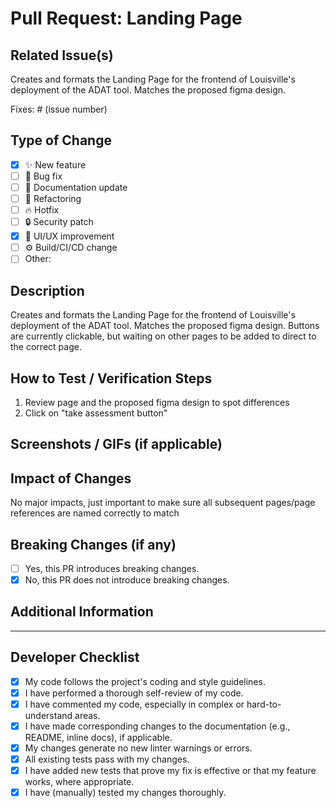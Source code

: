 # Pull Request: Landing Page

## Related Issue(s)

<!-- Link to the issue(s) fixed or addressed by this PR. Use keywords like "Fixes #123" or "Closes #456" to auto-close. -->
<!-- If not resolving an issue, briefly state the purpose. -->

Creates and formats the Landing Page for the frontend of Louisville's deployment of the ADAT tool. Matches the proposed figma design.

Fixes: # (issue number)

## Type of Change

<!-- Check all that apply. -->

- [x] ✨ New feature
- [ ] 🐞 Bug fix
- [ ] 📄 Documentation update
- [ ] 🔨 Refactoring
- [ ] 🔥 Hotfix
- [ ] 🔒 Security patch
- [x] 🎨 UI/UX improvement
- [ ] ⚙️ Build/CI/CD change
- [ ] Other: <!-- Please describe -->

## Description

<!--
Provide a clear and concise description of the changes.
- What was the problem or motivation?
- How did you solve it?
- What are the key changes?
-->

Creates and formats the Landing Page for the frontend of Louisville's deployment of the ADAT tool. Matches the proposed figma design. Buttons are currently clickable, but waiting on other pages to be added to direct to the correct page.

## How to Test / Verification Steps

<!--
Provide clear, step-by-step instructions on how reviewers can manually test these changes.
Example:
1. Navigate to the `/profile` page.
2. Click the "Edit Profile" button.
3. Change the username and save.
4. Verify the new username is displayed.
-->

1. Review page and the proposed figma design to spot differences
2. Click on "take assessment button"

## Screenshots / GIFs (if applicable)

<!-- If this PR includes UI changes, please provide screenshots or GIFs of the before/after states or the new UI in action. -->

## Impact of Changes

<!--
- What is the expected impact on the project?
- Are there any performance implications?
- Are there any new dependencies?
- Are there any potential side effects to be aware of?
-->

No major impacts, just important to make sure all subsequent pages/page references are named correctly to match

## Breaking Changes (if any)

<!-- Does this PR introduce any breaking changes? If so, please describe them and the impact. -->

- [ ] Yes, this PR introduces breaking changes.
- [x] No, this PR does not introduce breaking changes.
<!-- Details of breaking changes (if any): ... -->

## Additional Information

<!-- Any other context or information that would be helpful for reviewers. -->

---

## Developer Checklist

<!-- Please ensure you have completed the following before marking this PR as ready for review. -->

- [x] My code follows the project's coding and style guidelines.
- [x] I have performed a thorough self-review of my code.
- [x] I have commented my code, especially in complex or hard-to-understand areas.
- [x] I have made corresponding changes to the documentation (e.g., README, inline docs), if applicable.
- [x] My changes generate no new linter warnings or errors.
- [x] All existing tests pass with my changes.
- [x] I have added new tests that prove my fix is effective or that my feature works, where appropriate.
- [x] I have (manually) tested my changes thoroughly.
